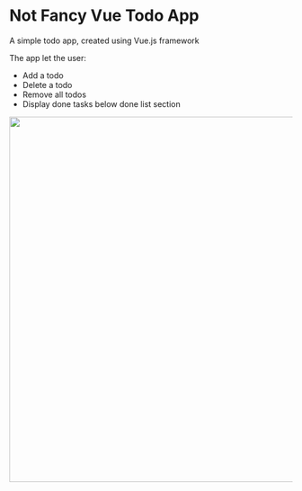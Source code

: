 # Not Fancy Vue Todo App

A simple todo app, created using Vue.js framework 

The app let the user: 

- Add a todo
- Delete a todo
- Remove all todos
- Display done tasks below done list section

<img src="https://raw.githubusercontent.com/smartLisethe/not-fancy-vue-todo-app/master/images/todo-app.png" width="650">


